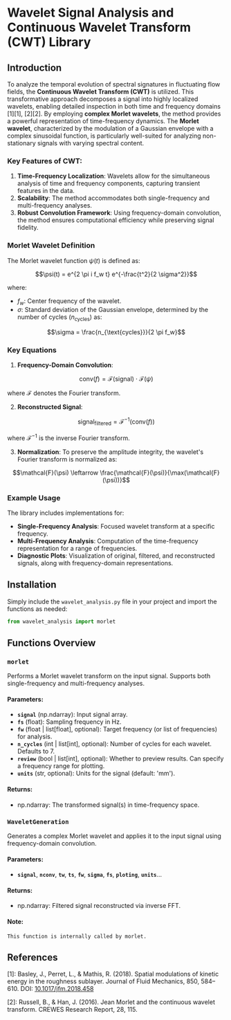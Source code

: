 # Wavelet Signal Analysis and Continuous Wavelet Transform (CWT) Library

## Introduction
To analyze the temporal evolution of spectral signatures in fluctuating flow fields, the **Continuous Wavelet Transform (CWT)** is utilized. This transformative approach decomposes a signal into highly localized wavelets, enabling detailed inspection in both time and frequency domains [1][1], [2][2]. By employing **complex Morlet wavelets**, the method provides a powerful representation of time-frequency dynamics. The **Morlet wavelet**, characterized by the modulation of a Gaussian envelope with a complex sinusoidal function, is particularly well-suited for analyzing non-stationary signals with varying spectral content.

### Key Features of CWT:
1. **Time-Frequency Localization**: Wavelets allow for the simultaneous analysis of time and frequency components, capturing transient features in the data.
2. **Scalability**: The method accommodates both single-frequency and multi-frequency analyses.
3. **Robust Convolution Framework**: Using frequency-domain convolution, the method ensures computational efficiency while preserving signal fidelity.

### Morlet Wavelet Definition
The Morlet wavelet function $\psi(t)$ is defined as:

$$\psi(t) = e^{2 \pi i f_w t} e^{-\frac{t^2}{2 \sigma^2}}$$

where:
- $f_w$: Center frequency of the wavelet.
- $\sigma$: Standard deviation of the Gaussian envelope, determined by the number of cycles ($n_{\text{cycles}}$) as:

$$\sigma = \frac{n_{\text{cycles}}}{2 \pi f_w}$$

### Key Equations
1. **Frequency-Domain Convolution**:

$$\text{conv}(f) = \mathcal{F}(\text{signal}) \cdot \mathcal{F}(\psi)$$
   
   where $\mathcal{F}$ denotes the Fourier transform.

2. **Reconstructed Signal**:

$$\text{signal}_{\text{filtered}} = \mathcal{F}^{-1}(\text{conv}(f))$$
   
   where $\mathcal{F}^{-1}$ is the inverse Fourier transform.

3. **Normalization**:
   To preserve the amplitude integrity, the wavelet's Fourier transform is normalized as:
   
$$\mathcal{F}(\psi) \leftarrow \frac{\mathcal{F}(\psi)}{\max(\mathcal{F}(\psi))}$$

### Example Usage
The library includes implementations for:
- **Single-Frequency Analysis**: Focused wavelet transform at a specific frequency.
- **Multi-Frequency Analysis**: Computation of the time-frequency representation for a range of frequencies.
- **Diagnostic Plots**: Visualization of original, filtered, and reconstructed signals, along with frequency-domain representations.

## Installation
Simply include the `wavelet_analysis.py` file in your project and import the functions as needed:
```python
from wavelet_analysis import morlet
```

## Functions Overview
### ``morlet``
Performs a Morlet wavelet transform on the input signal. Supports both single-frequency and multi-frequency analyses.

#### Parameters:
   - **``signal``** (np.ndarray): Input signal array.
   - **``fs``** (float): Sampling frequency in Hz.
   - **``fw``** (float | list[float], optional): Target frequency (or list of frequencies) for analysis.
   - **``n_cycles``** (int | list[int], optional): Number of cycles for each wavelet. Defaults to 7.
   - **``review``** (bool | list[int], optional): Whether to preview results. Can specify a frequency range for plotting.
   - **``units``** (str, optional): Units for the signal (default: 'mm').
#### Returns:
   - np.ndarray: The transformed signal(s) in time-frequency space.

### ``WaveletGeneration``
Generates a complex Morlet wavelet and applies it to the input signal using frequency-domain convolution.

#### Parameters:
   - **``signal``**, **``nconv``**, **``tw``**, **``ts``**, **``fw``**, **``sigma``**,
    **``fs``**, **``ploting``**, **``units``**...
#### Returns:
   - np.ndarray: Filtered signal reconstructed via inverse FFT.

#### Note:
    This function is internally called by morlet.

## References
[1]: Basley, J., Perret, L., & Mathis, R. (2018). Spatial modulations of kinetic energy in the roughness sublayer. Journal of Fluid Mechanics, 850, 584–610. DOI: [10.1017/jfm.2018.458](http://dx.doi.org/10.1017/jfm.2018.458)
   
[2]: Russell, B., & Han, J. (2016). Jean Morlet and the continuous wavelet transform. CREWES Research Report, 28, 115.

